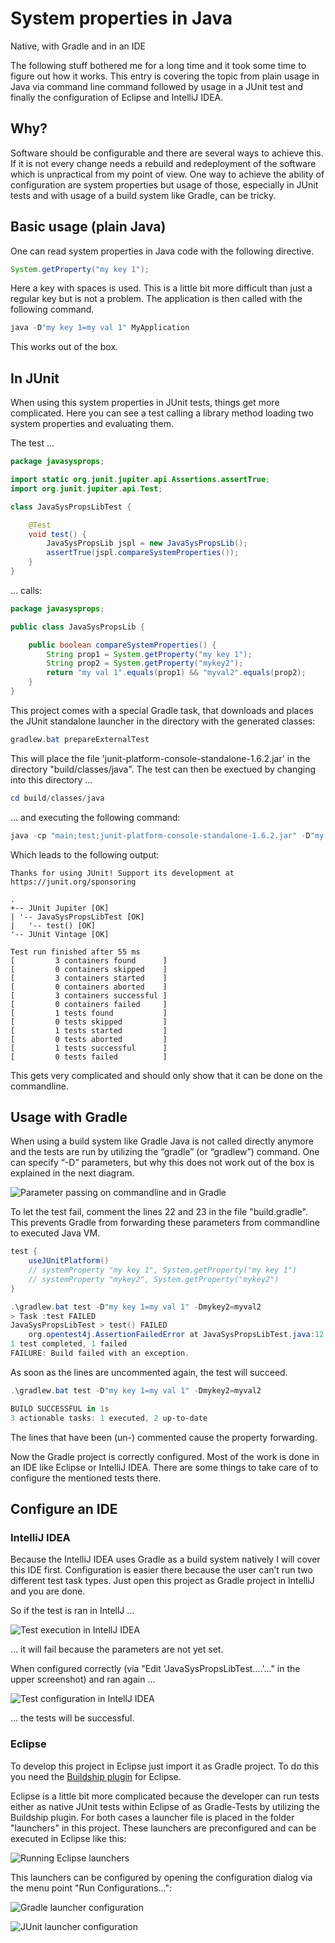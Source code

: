 # System properties in Java
Native, with Gradle and in an IDE

The following stuff bothered me for a long time and it took some time to figure out how it works. This entry is covering the topic from plain usage in Java via command line command followed by usage in a JUnit test and finally the configuration of Eclipse and IntelliJ IDEA.

## Why?

Software should be configurable and there are several ways to achieve this. If it is not every change needs a rebuild and redeployment of the software which is unpractical from my point of view. One way to achieve the ability of configuration are system properties but usage of those, especially in JUnit tests and with usage of a build system like Gradle, can be tricky.

## Basic usage (plain Java)

One can read system properties in Java code with the following directive.

```java
System.getProperty("my key 1");
```

Here a key with spaces is used. This is a little bit more difficult than just a regular key but is not a problem. The application is then called with the following command.

```powershell
java -D"my key 1=my val 1" MyApplication
```

This works out of the box.

## In JUnit

When using this system properties in JUnit tests, things get more complicated. Here you can see a test calling a library method loading two system properties and evaluating them.

The test ...
```java
package javasysprops;

import static org.junit.jupiter.api.Assertions.assertTrue;
import org.junit.jupiter.api.Test;

class JavaSysPropsLibTest {

	@Test
	void test() {
		JavaSysPropsLib jspl = new JavaSysPropsLib();
		assertTrue(jspl.compareSystemProperties());
	}
}
```

... calls:

```java
package javasysprops;

public class JavaSysPropsLib {

	public boolean compareSystemProperties() {
		String prop1 = System.getProperty("my key 1");
		String prop2 = System.getProperty("mykey2");
		return "my val 1".equals(prop1) && "myval2".equals(prop2);
	}
}
```

This project comes with a special Gradle task, that downloads and places the JUnit standalone launcher in the directory with the generated classes:

```powershell
gradlew.bat prepareExternalTest
```

This will place the file 'junit-platform-console-standalone-1.6.2.jar' in the directory "build/classes/java". The test can then be exectued by changing into this directory ...

```powershell
cd build/classes/java
```

... and executing the following command:

```powershell
java -cp "main;test;junit-platform-console-standalone-1.6.2.jar" -D"my key 1=my val 1" -Dmykey2=myval2 org.junit.platform.console.ConsoleLauncher --select-class=javasysprops.JavaSysPropsLibTest
```
Which leads to the following output:
```
Thanks for using JUnit! Support its development at https://junit.org/sponsoring

.
+-- JUnit Jupiter [OK]
| '-- JavaSysPropsLibTest [OK]
|   '-- test() [OK]
'-- JUnit Vintage [OK]

Test run finished after 55 ms
[         3 containers found      ]
[         0 containers skipped    ]
[         3 containers started    ]
[         0 containers aborted    ]
[         3 containers successful ]
[         0 containers failed     ]
[         1 tests found           ]
[         0 tests skipped         ]
[         1 tests started         ]
[         0 tests aborted         ]
[         1 tests successful      ]
[         0 tests failed          ]
```
This gets very complicated and should only show that it can be done on the commandline.

## Usage with Gradle

When using a build system like Gradle Java is not called directly anymore and the tests are run by utilizing the “gradle” (or “gradlew”) command. One can specify “-D” parameters, but why this does not work out of the box is explained in the next diagram.

![Parameter passing on commandline and in Gradle](doc/params.png)

To let the test fail, comment the lines 22 and 23 in the file "build.gradle". This prevents Gradle from forwarding these parameters from commandline to executed Java VM.

```gradle
test {
    useJUnitPlatform()
    // systemProperty "my key 1", System.getProperty("my key 1")
    // systemProperty "mykey2", System.getProperty("mykey2")
}
```

```powershell
.\gradlew.bat test -D"my key 1=my val 1" -Dmykey2=myval2
> Task :test FAILED
JavaSysPropsLibTest > test() FAILED
    org.opentest4j.AssertionFailedError at JavaSysPropsLibTest.java:12
1 test completed, 1 failed
FAILURE: Build failed with an exception.
```

As soon as the lines are uncommented again, the test will succeed.

```powershell
.\gradlew.bat test -D"my key 1=my val 1" -Dmykey2=myval2

BUILD SUCCESSFUL in 1s
3 actionable tasks: 1 executed, 2 up-to-date
```

The lines that have been (un-) commented cause the property forwarding.

Now the Gradle project is correctly configured. Most of the work is done in an IDE like Eclipse or IntelliJ IDEA. There are some things to take care of to configure the mentioned tests there.

## Configure an IDE

### IntelliJ IDEA

Because the IntelliJ IDEA uses Gradle as a build system natively I will cover this IDE first. Configuration is easier there because the user can’t run two different test task types. Just open this project as Gradle project in IntelliJ and you are done.

So if the test is ran in IntellJ …

![Test execution in IntellJ IDEA](doc/intellij1.png)

… it will fail because the parameters are not yet set.

When configured correctly (via "Edit 'JavaSysPropsLibTest....'..." in the upper screenshot) and ran again …

![Test configuration in IntellJ IDEA](doc/intellij2.png)

… the tests will be successful.

### Eclipse

To develop this project in Eclipse just import it as Gradle project. To do this you need the [Buildship plugin](https://projects.eclipse.org/projects/tools.buildship) for Eclipse.

Eclipse is a little bit more complicated because the developer can run tests either as native JUnit tests within Eclipse of as Gradle-Tests by utilizing the Buildship plugin. For both cases a launcher file is placed in the folder "launchers" in this project. These launchers are preconfigured and can be executed in Eclipse like this:

![Running Eclipse launchers](doc/eclipse1.png)

This launchers can be configured by opening the configuration dialog via the menu point "Run Configurations...":

![Gradle launcher configuration](doc/eclipse2.png)

![JUnit launcher configuration](doc/eclipse3.png)